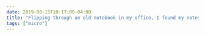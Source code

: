 ```yaml
---
date: 2019-08-15T10:17:00-04:00
title: "Flipping through an old notebook in my office, I found my notes for my campus interview here at UK (nearly two years ago now), including lists of now-colleagues’ publications and phonetic alphabet spellings of names so I wouldn’t mess them up."
tags: ["micro"]
---
```

